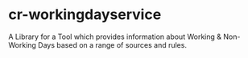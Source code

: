 cr-workingdayservice
======================

A Library for a Tool which provides information about Working & Non-Working Days based on a range of sources and rules.
